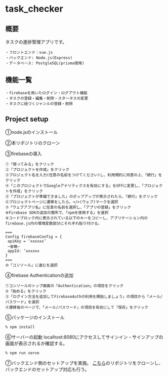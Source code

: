 # task_checker
## 概要
タスクの進捗管理アプリです。
```
・フロントエンド：vue.js
・バックエンド: Node.js(Express) 
・データベース: PostgleSQL(prisma使用)
```

## 機能一覧
```
・firebaseを用いたログイン・ログアウト機能
・タスクの登録・編集・削除・スタータスの変更
・タスクに紐づくジャンルの登録・削除
```

## Project setup
①node.jsのインストール

②本リポジトリのクローン

③firebaseの導入
```
①「使ってみる」をクリック
②「プロジェクトを作成」をクリック
③プロジェクト名を入力(任意の名前をつけてください)し、利用規約に同意の上、「続行」をクリック
④「このプロジェクトでGoogleアナリティクスを有効にする」をOFFに変更し、「プロジェクトを作成」をクリック
⑤「プロジェクトが準備できました」のポップアップが表示されたら、「続行」をクリック
⑥プロジェクトページに遷移をしたら、</>(ウェブ)マークを選択
⑦「ウェブアプリ名」に任意の名前を選択し、「アプリの登録」をクリック
⑧Firebase SDKの追加の箇所で、「npmを使用する」を選択
⑨コードブロック内に表示されている以下のキーをコピーし、アプリケーション内のfirebase.js内の環境変数部分にそれぞれ貼り付ける。

===
Config firebaseConfig = {
 apiKey = ‘xxxxxx’
 ~省略~
 appId: ‘xxxxxx
}
===
⑩「コンソール」に進むを選択
```

④firebase Authenticationの追加
```
①コンソールのトップ画面の「Authentication」の項目をクリック
②「始める」をクリック
③「ログイン方法を追加してFirebaseAuthの利用を開始しましょう」の項目から「メール/パスワード」を選択
④遷移後のページで、「メール/パスワード」の項目を有効にして「保存」をクリック
```

⑤パッケージのインストール
```
% npm install
```

⑥サーバーの起動
localhost:8080にアクセスしてサインイン・サインアップの画面が表示されるか確認する。
```
% npm run serve
```

⑦バックエンド側のセットアップを実施。
[こちら]()のリポジトリをクローンし、バックエンドのセットアップ対応も行う。
